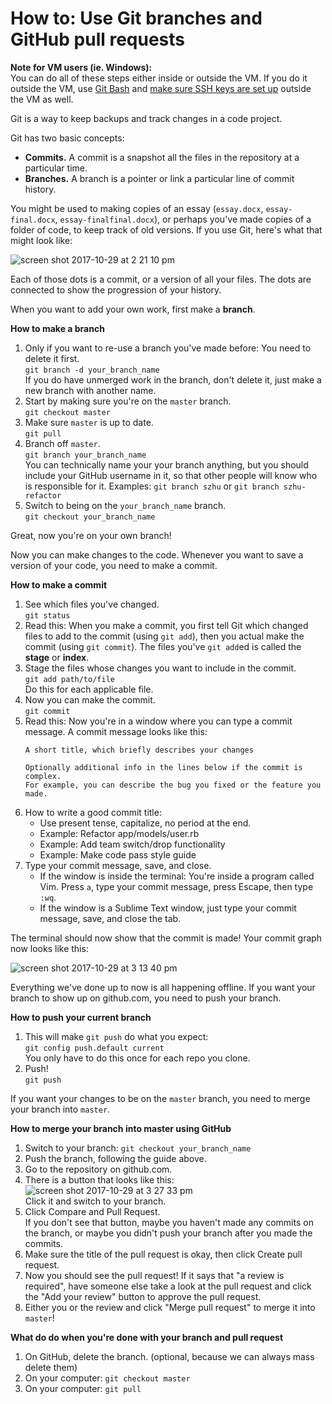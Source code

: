 # How to: Use Git branches and GitHub pull requests



**Note for VM users (ie. Windows):**\
You can do all of these steps either inside or outside the VM. If you do it outside the VM, use [Git Bash](https://git-for-windows.github.io/) and [make sure SSH keys are set up](set-up-github-account.md) outside the VM as well.


Git is a way to keep backups and track changes in a code project.

Git has two basic concepts:

 - **Commits.** A commit is a snapshot all the files in the repository at a particular time.
 - **Branches.** A branch is a pointer or link a particular line of commit history.

You might be used to making copies of an essay (`essay.docx`, `essay-final.docx`, `essay-finalfinal.docx`), or perhaps you've made copies of a folder of code, to keep track of old versions. If you use Git, here's what that might look like:

![screen shot 2017-10-29 at 2 21 10 pm](https://user-images.githubusercontent.com/1570168/32148455-8e95fff4-bcb4-11e7-8625-5b7692575a35.png)

Each of those dots is a commit, or a version of all your files. The dots are connected to show the progression of your history. 

When you want to add your own work, first make a **branch**.

**How to make a branch**

 1. Only if you want to re-use a branch you've made before: You need to delete it first.\
    `git branch -d your_branch_name`\
    If you do have unmerged work in the branch, don't delete it, just make a new branch with another name.
 2. Start by making sure you're on the `master` branch.\
    `git checkout master`
 3. Make sure `master` is up to date.\
    `git pull`
 4. Branch off `master`.\
    `git branch your_branch_name`\
    You can technically name your your branch anything, but you should include your GitHub username in it, so that other people will know who is responsible for it. Examples: `git branch szhu` or `git branch szhu-refactor`
 5. Switch to being on the `your_branch_name` branch.\
    `git checkout your_branch_name`

Great, now you're on your own branch!

Now you can make changes to the code. Whenever you want to save a version of your code, you need to make a commit.

**How to make a commit**

 1. See which files you've changed.\
    `git status`
 2. Read this: When you make a commit, you first tell Git which changed files to add to the commit (using `git add`), then you actual make the commit (using `git commit`). The files you've `git add`ed is called the **stage** or **index**.
 3. Stage the files whose changes you want to include in the commit.\
    `git add path/to/file`\
    Do this for each applicable file.
 4. Now you can make the commit.\
    `git commit`
 5. Read this: Now you're in a window where you can type a commit message. A commit message looks like this:
    ```
    A short title, which briefly describes your changes
    
    Optionally additional info in the lines below if the commit is complex.
    For example, you can describe the bug you fixed or the feature you made.
    ```
 6. How to write a good commit title:
     - Use present tense, capitalize, no period at the end.
     - Example: Refactor app/models/user.rb
     - Example: Add team switch/drop functionality
     - Example: Make code pass style guide
 6. Type your commit message, save, and close.
     - If the window is inside the terminal: You're inside a program called Vim. Press `a`, type your commit message, press Escape, then type `:wq`.
     - If the window is a Sublime Text window, just type your commit message, save, and close the tab.

The terminal should now show that the commit is made! Your commit graph now looks like this:

![screen shot 2017-10-29 at 3 13 40 pm](https://user-images.githubusercontent.com/1570168/32149016-c42173cc-bcbb-11e7-8890-74fba52223f1.png)

Everything we've done up to now is all happening offline. If you want your branch to show up on github.com, you need to push your branch.

**How to push your current branch**

 1. This will make `git push` do what you expect:\
    `git config push.default current`\
    You only have to do this once for each repo you clone.
 2. Push!\
    `git push`

If you want your changes to be on the `master` branch, you need to merge your branch into `master`.

**How to merge your branch into master using GitHub**

 1. Switch to your branch: `git checkout your_branch_name`
 2. Push the branch, following the guide above.
 3. Go to the repository on github.com.
 4. There is a button that looks like this:\
    ![screen shot 2017-10-29 at 3 27 33 pm](https://user-images.githubusercontent.com/1570168/32149172-b3afac96-bcbd-11e7-93a1-c7397315390d.png)\
    Click it and switch to your branch.
 5. Click Compare and Pull Request.\
    If you don't see that button, maybe you haven't made any commits on the branch, or maybe you didn't push your branch after you made the commits.
 6. Make sure the title of the pull request is okay, then click Create pull request.
 7. Now you should see the pull request! If it says that "a review is required", have someone else take a look at the pull request and click the "Add your review" button to approve the pull request.
 8. Either you or the review and click "Merge pull request" to merge it into `master`!


**What do do when you're done with your branch and pull request**

 1. On GitHub, delete the branch. (optional, because we can always mass delete them)
 2. On your computer: `git checkout master`
 3. On your computer: `git pull`
 
